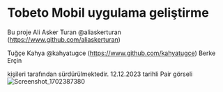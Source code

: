 # Tobeto Mobil uygulama geliştirme

Bu proje 
Ali Asker Turan @aliaskerturan 
(https://www.github.com/aliaskerturan)

Tuğçe Kahya @kahyatugce
(https://www.github.com/kahyatugce) 
Berke Erçin 

kişileri tarafından sürdürülmektedir. 
12.12.2023 tarihli Pair görseli
![Screenshot_1702387380](https://github.com/berkeercin/tobetomobileapp/assets/66337552/59cafad1-09b8-4b26-9377-7a8f90a5408e)
